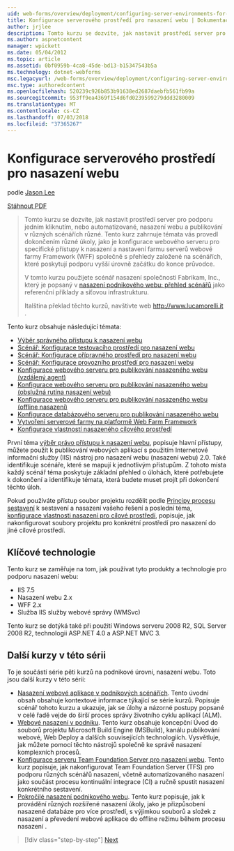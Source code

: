 ```yaml
---
uid: web-forms/overview/deployment/configuring-server-environments-for-web-deployment/configuring-server-environments-for-web-deployment
title: Konfigurace serverového prostředí pro nasazení webu | Dokumentace Microsoftu
author: jrjlee
description: Tomto kurzu se dozvíte, jak nastavit prostředí server pro podporu jedním kliknutím, nebo automatizované, nasazení webu a publikování v různých různých scen...
ms.author: aspnetcontent
manager: wpickett
ms.date: 05/04/2012
ms.topic: article
ms.assetid: 0bf0959b-4ca8-45de-bd13-b15347543b5a
ms.technology: dotnet-webforms
msc.legacyurl: /web-forms/overview/deployment/configuring-server-environments-for-web-deployment/configuring-server-environments-for-web-deployment
msc.type: authoredcontent
ms.openlocfilehash: 520239c926b853b91638ed2687daebfb561fb99a
ms.sourcegitcommit: 953ff9ea4369f154d6fd0239599279ddd3280009
ms.translationtype: MT
ms.contentlocale: cs-CZ
ms.lasthandoff: 07/03/2018
ms.locfileid: "37365267"
---
```

<a name="configuring-server-environments-for-web-deployment"></a>Konfigurace serverového prostředí pro nasazení webu
====================
podle [Jason Lee](https://github.com/jrjlee)

[Stáhnout PDF](https://msdnshared.blob.core.windows.net/media/MSDNBlogsFS/prod.evol.blogs.msdn.com/CommunityServer.Blogs.Components.WeblogFiles/00/00/00/63/56/8130.DeployingWebAppsInEnterpriseScenarios.pdf)

> Tomto kurzu se dozvíte, jak nastavit prostředí server pro podporu jedním kliknutím, nebo automatizované, nasazení webu a publikování v různých scénářích různé. Tento kurz zahrnuje témata vás provedl dokončením různé úkoly, jako je konfigurace webového serveru pro specifické přístupy k nasazení a nastavení farmu serverů webové farmy Framework (WFF) společně s přehledy založené na scénářích, které poskytují podporu vyšší úrovně začátku do konce průvodce.
> 
> V tomto kurzu použijete scénář nasazení společnosti Fabrikam, Inc., který je popsaný v [nasazení podnikového webu: přehled scénářů](../deploying-web-applications-in-enterprise-scenarios/enterprise-web-deployment-scenario-overview.md) jako referenční příklady a síťovou infrastrukturu.
> 
> Italština překlad těchto kurzů, navštivte web [ http://www.lucamorelli.it ](http://www.lucamorelli.it).


Tento kurz obsahuje následující témata:

- [Výběr správného přístupu k nasazení webu](choosing-the-right-approach-to-web-deployment.md)
- [Scénář: Konfigurace testovacího prostředí pro nasazení webu](scenario-configuring-a-test-environment-for-web-deployment.md)
- [Scénář: Konfigurace přípravného prostředí pro nasazení webu](scenario-configuring-a-staging-environment-for-web-deployment.md)
- [Scénář: Konfigurace provozního prostředí pro nasazení webu](scenario-configuring-a-production-environment-for-web-deployment.md)
- [Konfigurace webového serveru pro publikování nasazeného webu (vzdálený agent)](configuring-a-web-server-for-web-deploy-publishing-remote-agent.md)
- [Konfigurace webového serveru pro publikování nasazeného webu (obslužná rutina nasazení webu)](configuring-a-web-server-for-web-deploy-publishing-web-deploy-handler.md)
- [Konfigurace webového serveru pro publikování nasazeného webu (offline nasazení)](configuring-a-web-server-for-web-deploy-publishing-offline-deployment.md)
- [Konfigurace databázového serveru pro publikování nasazeného webu](configuring-a-database-server-for-web-deploy-publishing.md)
- [Vytvoření serverové farmy na platformě Web Farm Framework](creating-a-server-farm-with-the-web-farm-framework.md)
- [Konfigurace vlastností nasazeného cílového prostředí](configuring-deployment-properties-for-a-target-environment.md)

První téma [výběr právo přístupu k nasazení webu](choosing-the-right-approach-to-web-deployment.md), popisuje hlavní přístupy, můžete použít k publikování webových aplikací s použitím Internetové informační služby (IIS) nástroj pro nasazení webu (nasazení webu) 2.0. Také identifikuje scénáře, které se mapují k jednotlivým přístupům. Z tohoto místa každý scénář téma poskytuje základní přehled o úlohách, které potřebujete k dokončení a identifikuje témata, která budete muset projít při dokončení těchto úloh.

Pokud používáte přístup soubor projektu rozdělit podle [Principy procesu sestavení](../web-deployment-in-the-enterprise/understanding-the-build-process.md) k sestavení a nasazení vašeho řešení a poslední téma, [konfigurace vlastnosti nasazení pro cílové prostředí](configuring-deployment-properties-for-a-target-environment.md), popisuje, jak nakonfigurovat soubory projektu pro konkrétní prostředí pro nasazení do jiné cílové prostředí.

## <a name="key-technologies"></a>Klíčové technologie

Tento kurz se zaměřuje na tom, jak používat tyto produkty a technologie pro podporu nasazení webu:

- IIS 7.5
- Nasazení webu 2.x
- WFF 2.x
- Služba IIS služby webové správy (WMSvc)

Tento kurz se dotýká také při použití Windows serveru 2008 R2, SQL Server 2008 R2, technologii ASP.NET 4.0 a ASP.NET MVC 3.

## <a name="other-tutorials-in-this-series"></a>Další kurzy v této sérii

To je součástí série pěti kurzů na podnikové úrovni, nasazení webu. Toto jsou další kurzy v této sérii:

- [Nasazení webové aplikace v podnikových scénářích](../deploying-web-applications-in-enterprise-scenarios/deploying-web-applications-in-enterprise-scenarios.md). Tento úvodní obsah obsahuje kontextové informace týkající se série kurzů. Popisuje scénář tohoto kurzu a ukazuje, jak se úlohy a názorné postupy popsané v celé řadě vejde do širší proces správy životního cyklu aplikací (ALM).
- [Webové nasazení v podniku](../web-deployment-in-the-enterprise/web-deployment-in-the-enterprise.md). Tento kurz obsahuje koncepční Úvod do souborů projektu Microsoft Build Engine (MSBuild), kanálu publikování webové, Web Deploy a dalších souvisejících technologiích. Vysvětluje, jak můžete pomocí těchto nástrojů společně ke správě nasazení komplexních procesů.
- [Konfigurace serveru Team Foundation Server pro nasazení webu](../configuring-team-foundation-server-for-web-deployment/configuring-team-foundation-server-for-web-deployment.md). Tento kurz popisuje, jak nakonfigurovat Team Foundation Server (TFS) pro podporu různých scénářů nasazení, včetně automatizovaného nasazení jako součást procesu kontinuální integrace (CI) a ručně spustit nasazení konkrétního sestavení.
- [Pokročilé nasazení podnikového webu](../advanced-enterprise-web-deployment/advanced-enterprise-web-deployment.md). Tento kurz popisuje, jak k provádění různých rozšířené nasazení úkoly, jako je přizpůsobení nasazené databáze pro více prostředí, s výjimkou souborů a složek z nasazení a převedení webové aplikace do offline režimu během procesu nasazení .

> [!div class="step-by-step"]
> [Next](choosing-the-right-approach-to-web-deployment.md)
